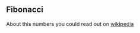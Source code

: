 ## Fibonacci

About this numbers you could read out on
[wikipedia](https://en.wikipedia.org/wiki/Fibonacci_number)
